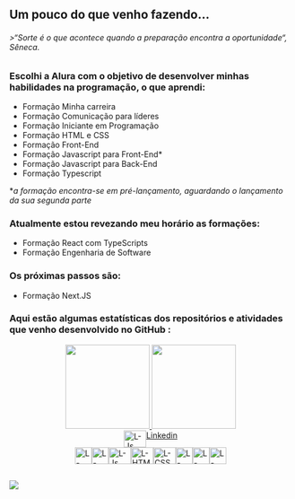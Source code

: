 ## Um pouco do que venho fazendo...

###### >*“Sorte é o que acontece quando a preparação encontra a oportunidade“, Sêneca.*

### **<p> Escolhi a Alura com o objetivo de desenvolver minhas habilidades na programação, o que aprendi: </p>**
<ul>
<li> Formação Minha carreira</li>
<li> Formação Comunicação para líderes</li>
<li> Formação Iniciante em Programação</li>
<li> Formação HTML e CSS</li>
<li> Formação Front-End</li>
<li> Formação Javascript para Front-End*</li>
<li> Formação Javascript para Back-End</li>
<li> Formação Typescript</li>
</ul>

**a formação encontra-se em pré-lançamento, aguardando o lançamento da sua segunda parte*

### **<p> Atualmente estou revezando meu horário as formações:</p>** 
<ul>
<li> Formação React com TypeScripts</li>
<li> Formação Engenharia de Software</li>
</ul>

### **<p> Os próximas passos são: </p>**
<ul>
<li> Formação Next.JS</li>
</ul>


### **<p> Aqui estão algumas estatísticas dos repositórios e atividades que venho desenvolvido no GitHub : </p>**
<div align="center">
  <a href="https://github.com/LucianoModest0">
  <img height="150em" src="https://github-readme-stats.vercel.app/api?username=LucianoModest0&show_icons=true&theme=dark&include_all_commits=true&count_private=true"/>
  <img height="150em" src="https://github-readme-stats.vercel.app/api/top-langs/?username=LucianoModest0&layout=compact&langs_count=7&theme=dark"/>
  </a>
</div>
  
<div style="display: flex;justify-content:center;"><br>
   <img align="center" alt="L-Js" height="30" width="40" src="https://cdn.jsdelivr.net/gh/devicons/devicon/icons/linkedin/linkedin-original.svg" />
   <a href="https://www.linkedin.com/in/luciano-modesto/">Linkedin</a>
</div>

<div style="display: flex;justify-content:center;"><br>
  <img align="center" alt="L-DOCKER" height="30" width "40" src="https://cdn.jsdelivr.net/gh/devicons/devicon/icons/linux/linux-original.svg"/>
  <img align="center" alt="L-DOCKER" height="30" width "40" src="https://cdn.jsdelivr.net/gh/devicons/devicon/icons/vscode/vscode-original-wordmark.svg"/>
  <img align="center" alt="L-Js" height="30" width="40" src="https://cdn.jsdelivr.net/gh/devicons/devicon/icons/html5/html5-original-wordmark.svg"">
  <img align="center" alt="L-HTML" height="30" width="40" src="https://cdn.jsdelivr.net/gh/devicons/devicon/icons/css3/css3-original-wordmark.svg">
  <img align="center" alt="L-CSS" height="30" width="40" src="https://cdn.jsdelivr.net/gh/devicons/devicon/icons/sass/sass-original.svg"">
  <img align="center" alt="L-VSCODE" height="30" width "40" src="https://cdn.jsdelivr.net/gh/devicons/devicon/icons/bulma/bulma-plain.svg""/>
  <img align="center" alt="L-DOCKER" height="30" width "40" src="https://cdn.jsdelivr.net/gh/devicons/devicon/icons/bootstrap/bootstrap-plain-wordmark.svg"/>
  <img align="center" alt="L-DOCKER" height="30" width "40" src="https://cdn.jsdelivr.net/gh/devicons/devicon/icons/javascript/javascript-plain.svg"/>
</div>
  
  
    
  ##
  
  <div> 

  <a href = "mailto:lumoname@gmail.com"><img src="https://img.shields.io/badge/-Gmail-%23333?style=for-the-badge&logo=gmail&logoColor=white" target="_blank"></a>
<!--   <a href="https://www.linkedin.com/in/#" target="_blank"><img src="https://img.shields.io/badge/-LinkedIn-%230077B5?style=for-the-badge&logo=linkedin&logoColor=white" target="_blank"></a>  -->

 
</div>
  
